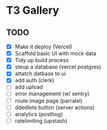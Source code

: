 # T3 Gallery

## TODO

- [x] Make it deploy (Vercel)
- [x] Scaffold basic UI with mock data
- [x] Tidy up build process
- [x] steup a database (vercel postgres)
- [x] attatch datbase to ui
- [x] add auth (clerk)
- [ ] add upload
- [ ] error management (w/ sentry)
- [ ] route image page (parralel)
- [ ] ddedlete button (server actions)
- [ ] analytics (posthog)
- [ ] ratelimiting (upstash)